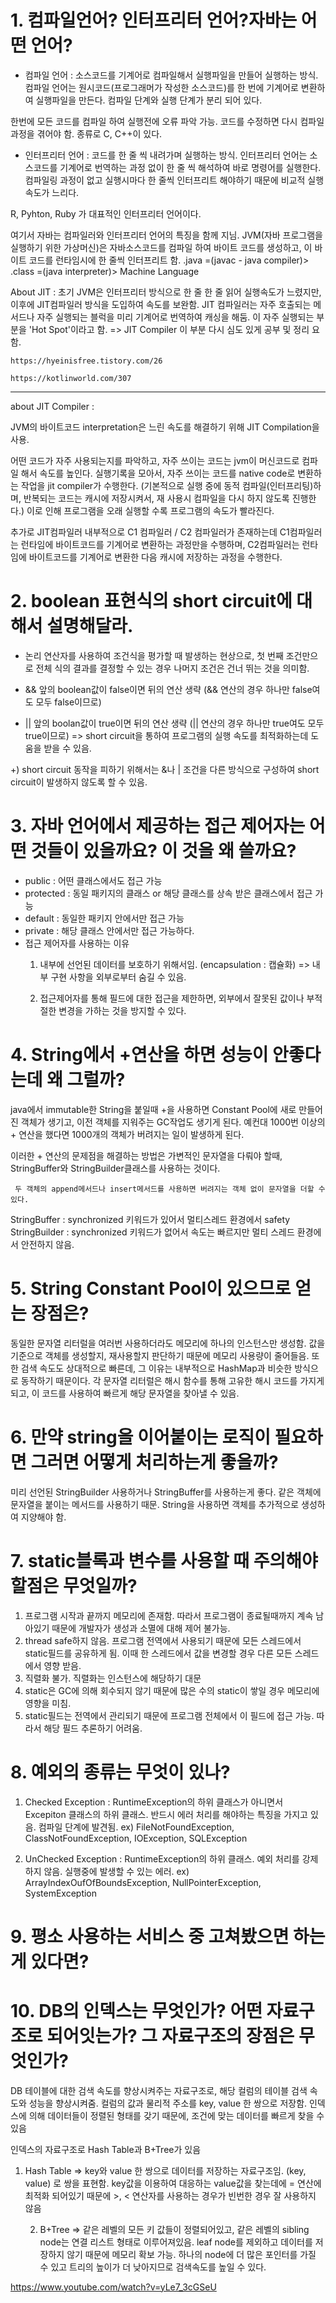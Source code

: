 # 1. 컴파일언어? 인터프리터 언어?자바는 어떤 언어?

- 컴파일 언어 : 소스코드를 기계어로 컴파일해서 실행파일을 만들어 실행하는 방식. 컴파일 언어는 원시코드(프로그래머가 작성한 소스코드)를 한 번에 기계어로 변환하여 실행파일을 만든다. 컴파일 단계와 실행 단계가 분리 되어 있다.

한번에 모든 코드를 컴파일 하여 실행전에 오류 파악 가능. 코드를 수정하면 다시 컴파일 과정을 겪어야 함.
종류로 C, C++이 있다.

- 인터프리터 언어 : 코드를 한 줄 씩 내려가며 실행하는 방식. 인터프리터 언어는 소스코드를 기계어로 번역하는 과정 없이 한 줄 씩 해석하여 바로 명령어를 실행한다. 컴파일링 과정이 없고 실행시마다 한 줄씩 인터프리트 해야하기 때문에 비교적 실행 속도가 느리다.

R, Pyhton, Ruby 가 대표적인 인터프리터 언어이다.

여기서 자바는 컴파일러와 인터프리터 언어의 특징을 함께 지님.
JVM(자바 프로그램을 실행하기 위한 가상머신)은 자바소스코드를 컴파일 하여 바이트 코드를 생성하고, 이 바이트 코드를 런타임시에 한 줄씩 인터프리트 함.
.java =(javac - java compiler)> .class =(java interpreter)> Machine Language

About JIT :
초기 JVM은 인터프리터 방식으로 한 줄 한 줄 읽어 실행속도가 느렸지만, 이후에 JIT컴파일러 방식을 도입하여 속도를 보완함.
JIT 컴파일러는 자주 호출되는 메서드나 자주 실행되는 블럭을 미리 기계어로 번역하여 캐싱을 해둠. 이 자주 실행되는 부분을 'Hot Spot'이라고 함.
=> JIT Compiler 이 부분 다시 심도 있게 공부 및 정리 요함.


    https://hyeinisfree.tistory.com/26

    https://kotlinworld.com/307

----------
about JIT Compiler :

JVM의 바이트코드 interpretation은 느린 속도를 해결하기 위해 JIT Compilation을 사용.

어떤 코드가 자주 사용되는지를 파악하고,
자주 쓰이는 코드는 jvm이 머신코드로 컴파일 해서 속도를 높인다.
실행기록을 모아서, 자주 쓰이는 코드를 native code로 변환하는 작업을 jit compiler가 수행한다.
(기본적으로 실행 중에 동적 컴파일(인터프리팅)하며, 반복되는 코드는 캐시에 저장시켜서, 재 사용시 컴파일을 다시 하지 않도록 진행한다.)
이로 인해 프로그램을 오래 실행할 수록 프로그램의 속도가 빨라진다.

추가로 JIT컴파일러 내부적으로 C1 컴파일러 / C2 컴파일러가 존재하는데
C1컴파일러는 런타임에 바이트코드를 기계어로 변환하는 과정만을 수행하며, C2컴파일러는 런타임에 바이트코드를 기계어로 변환한 다음 캐시에 저장하는 과정을 수행한다.

# 2. boolean 표현식의 short circuit에 대해서 설명해달라.

- 논리 연산자를 사용하여 조건식을 평가할 때 발생하는 현상으로, 첫 번째 조건만으로 전체 식의 결과를 결정할 수 있는 경우 나머지 조건은 건너 뛰는 것을 의미함.

- && 앞의 boolean값이 false이면 뒤의 연산 생략 (&& 연산의 경우 하나만 false여도 모두 false이므로)

- || 앞의 boolan값이 true이면 뒤의 연산 생략 (|| 연산의 경우 하나만 true여도 모두 true이므로)
=> short circuit을 통하여 프로그램의 실행 속도를 최적화하는데 도움을 받을 수 있음.

+) short circuit 동작을 피하기 위해서는 &나 | 조건을 다른 방식으로 구성하여 short circuit이 발생하지 않도록 할 수 있음.

# 3. 자바 언어에서 제공하는 접근 제어자는 어떤 것들이 있을까요? 이 것을 왜 쓸까요?

- public : 어떤 클래스에서도 접근 가능
- protected : 동일 패키지의 클래스 or 해당 클래스를 상속 받은 클래스에서 접근 가능
- default : 동일한 패키지 안에서만 접근 가능
- private : 해당 클래스 안에서만 접근 가능하다.
- 접근 제어자를 사용하는 이유
    1. 내부에 선언된 데이터를 보호하기 위해서임. (encapsulation : 캡슐화) => 내부 구현 사항을 외부로부터 숨길 수 있음.

    2. 접근제어자를 통해 필드에 대한 접근을 제한하면, 외부에서 잘못된 값이나 부적절한 변경을 가하는 것을 방지할 수 있다.

# 4. String에서 +연산을 하면 성능이 안좋다는데 왜 그럴까?

 java에서 immutable한 String을 붙일때 +을 사용하면 Constant Pool에 새로 만들어진 객체가 생기고, 이전 객체를 지워주는 GC작업도 생기게 된다. 예컨대 1000번 이상의 + 연산을 했다면 1000개의 객체가 버려지는 일이 발생하게 된다.

 이러한 + 연산의 문제점을 해결하는 방법은 가변적인 문자열을 다뤄야 할때,  StringBuffer와 StringBuilder클래스를 사용하는 것이다.

     두 객체의 append메서드나 insert메서드를 사용하면 버려지는 객체 없이 문자열을 더할 수 있다.

StringBuffer : synchronized 키워드가 있어서 멀티스레드 환경에서 safety
StringBuilder : synchronized 키워드가 없어서 속도는 빠르지만 멀티 스레드 환경에서 안전하지 않음.

# 5. String Constant Pool이 있으므로 얻는 장점은?

동일한 문자열 리터럴을 여러번 사용하더라도 메모리에 하나의 인스턴스만 생성함. 값을 기준으로 객체를 생성할지, 재사용할지 판단하기 때문에 메모리 사용량이 줄어들음. 또한 검색 속도도 상대적으로 빠른데, 그 이유는 내부적으로 HashMap과 비슷한 방식으로 동작하기 때문이다. 각 문자열 리터럴은 해시 함수를 통해 고유한 해시 코드를 가지게 되고, 이 코드를 사용하여 빠르게 해당 문자열을 찾아낼 수 있음.

# 6. 만약 string을 이어붙이는 로직이 필요하면 그러면 어떻게 처리하는게 좋을까?

미리 선언된 StringBuilder 사용하거나 StringBuffer를 사용하는게 좋다. 같은 객체에 문자열을 붙이는 메서드를 사용하기 때문.
String을 사용하면 객체를 추가적으로 생성하여 지양해야 함.

# 7. static블록과 변수를 사용할 때 주의해야할점은 무엇일까?

1. 프로그램 시작과 끝까지 메모리에 존재함. 따라서 프로그램이 종료될때까지 계속 남아있기 때문에 개발자가 생성과 소멸에 대해 제어 불가능.
2. thread safe하지 않음. 프로그램 전역에서 사용되기 때문에 모든 스레드에서 static필드를 공유하게 됨. 이때 한 스레드에서 값을 변경할 경우 다른 모든 스레드에서 영향 받음.
3. 직렬화 불가. 직렬화는 인스턴스에 해당하기 대문
4. static은 GC에 의해 회수되지 않기 때문에 많은 수의 static이 쌓일 경우 메모리에 영향을 미침.
5. static필드는 전역에서 관리되기 때문에 프로그램 전체에서 이 필드에 접근 가능. 따라서 해당 필드 추론하기 어려움.

# 8. 예외의 종류는 무엇이 있나?

1. Checked Exception : RuntimeException의 하위 클래스가 아니면서 Excepiton 클래스의 하위 클래스. 반드시 에러 처리를 해야하는 특징을 가지고 있음. 컴파일 단계에 발견됨.
ex) FileNotFoundException, ClassNotFoundException, IOException, SQLException

2. UnChecked Exception : RuntimeException의 하위 클래스. 예외 처리를 강제하지 않음. 실행중에 발생할 수 있는 에러.
ex) ArrayIndexOufOfBoundsException, NullPointerException, SystemException

# 9. 평소 사용하는 서비스 중 고쳐봤으면 하는게 있다면?

# 10. DB의 인덱스는 무엇인가? 어떤 자료구조로 되어잇는가? 그 자료구조의 장점은 무엇인가?

DB 테이블에 대한 검색 속도를 향상시켜주는 자료구조로, 해당 컬럼의
테이블 검색 속도와 성능을 향상시켜줌. 컬럼의 값과 물리적 주소를 key, value 한 쌍으로 저장함. 인덱스에 의해 데이터들이 정렬된 형태를 갖기 때문에, 조건에 맞는 데이터를 빠르게 찾을 수 있음


인덱스의 자료구조로 Hash Table과 B+Tree가 있음

1. Hash Table
=> key와 value 한 쌍으로 데이터를 저장하는 자료구조임. (key, value) 로 쌍을 표현함. key값을 이용하여 대응하는 value값을 찾는데에 = 연산에 최적화 되어있기 때문에 >, < 연산자를 사용하는 경우가 빈번한 경우
잘 사용하지 않음

    2. B+Tree
    =>
    같은 레벨의 모든 키 값들이 정렬되어있고, 같은 레벨의 sibling node는 연결 리스트 형태로 이루어져있음.
    leaf node를 제외하고 데이터를 저장하지 않기 때문에 메모리 확보 가능.
     하나의 node에 더 많은 포인터를 가질 수 있고 트리의 높이가 더 낮아지므로 검색속도를 높일 수 있다.


https://www.youtube.com/watch?v=yLe7_3cGSeU
